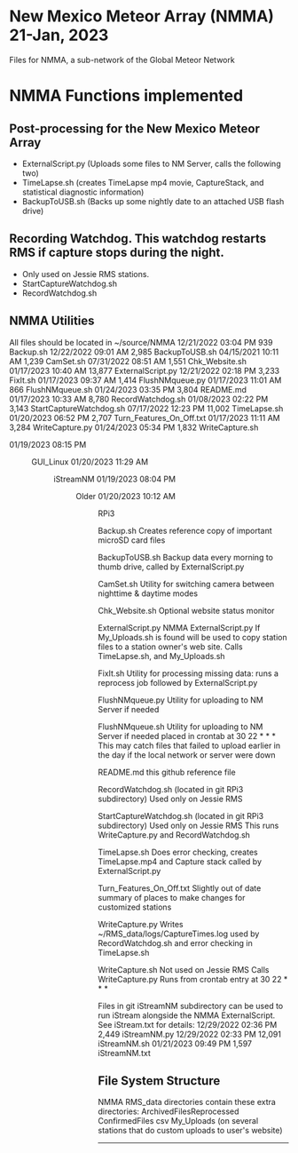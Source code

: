 # New Mexico Meteor Array (NMMA) 21-Jan, 2023
Files for NMMA, a sub-network of the Global Meteor Network

# NMMA Functions implemented
## Post-processing for the New Mexico Meteor Array
- ExternalScript.py (Uploads some files to NM Server, calls the following two)
- TimeLapse.sh (creates TimeLapse mp4 movie, CaptureStack, and statistical diagnostic information)
- BackupToUSB.sh (Backs up some nightly date to an attached USB flash drive)

## Recording Watchdog. This watchdog restarts RMS if capture stops during the night.
- Only used on Jessie RMS stations. 
- StartCaptureWatchdog.sh
- RecordWatchdog.sh

## NMMA Utilities
All files should be located in ~/source/NMMA
12/21/2022  03:04 PM               939 Backup.sh
12/22/2022  09:01 AM             2,985 BackupToUSB.sh
04/15/2021  10:11 AM             1,239 CamSet.sh
07/31/2022  08:51 AM             1,551 Chk_Website.sh
01/17/2023  10:40 AM            13,877 ExternalScript.py
12/21/2022  02:18 PM             3,233 FixIt.sh
01/17/2023  09:37 AM             1,414 FlushNMqueue.py
01/17/2023  11:01 AM               866 FlushNMqueue.sh
01/24/2023  03:35 PM             3,804 README.md
01/17/2023  10:33 AM             8,780 RecordWatchdog.sh
01/08/2023  02:22 PM             3,143 StartCaptureWatchdog.sh
07/17/2022  12:23 PM            11,002 TimeLapse.sh
01/20/2023  06:52 PM             2,707 Turn_Features_On_Off.txt
01/17/2023  11:11 AM             3,284 WriteCapture.py
01/24/2023  05:34 PM             1,832 WriteCapture.sh

01/19/2023  08:15 PM    <DIR>          GUI_Linux
01/20/2023  11:29 AM    <DIR>          iStreamNM
01/19/2023  08:04 PM    <DIR>          Older
01/20/2023  10:12 AM    <DIR>          RPi3

Backup.sh
	Creates reference copy of important microSD card files

BackupToUSB.sh
	Backup data every morning to thumb drive, called by ExternalScript.py

CamSet.sh
	Utility for switching camera between nighttime & daytime modes

Chk_Website.sh
	Optional website status monitor

ExternalScript.py
	NMMA ExternalScript.py
	If My_Uploads.sh is found will be used to copy station files 
	to a station owner's web site. Calls TimeLapse.sh, and My_Uploads.sh

FixIt.sh
	Utility for processing missing data: runs a reprocess job followed by
	ExternalScript.py

FlushNMqueue.py
	Utility for uploading to NM Server if needed

FlushNMqueue.sh
	Utility for uploading to NM Server if needed
	placed in crontab at 30 22 * * *
	This may catch files that failed to upload earlier in the day 
	if the local network or server were down

README.md
	this github reference file

RecordWatchdog.sh (located in git RPi3 subdirectory)
	Used only on Jessie RMS

StartCaptureWatchdog.sh (located in git RPi3 subdirectory)
	Used only on Jessie RMS
	This runs WriteCapture.py and RecordWatchdog.sh

TimeLapse.sh
	Does error checking, creates TimeLapse.mp4 and Capture stack
	called by ExternalScript.py

Turn_Features_On_Off.txt
	Slightly out of date summary of places to make changes for
	customized stations

WriteCapture.py
	Writes ~/RMS_data/logs/CaptureTimes.log
	used by RecordWatchdog.sh and error checking in TimeLapse.sh

WriteCapture.sh
	Not used on Jessie RMS
	Calls WriteCapture.py
	Runs from crontab entry at 30 22 * * *


Files in git iStreamNM subdirectory can be used to run iStream alongside 
the NMMA ExternalScript. See iStream.txt for details:
12/29/2022  02:36 PM             2,449 iStreamNM.py
12/29/2022  02:33 PM            12,091 iStreamNM.sh
01/21/2023  09:49 PM             1,597 iStreamNM.txt



## File System Structure
NMMA RMS_data directories contain these extra directories:
 ArchivedFilesReprocessed
 ConfirmedFiles
 csv
 My_Uploads  (on several stations that do custom uploads to user's website)
__________
